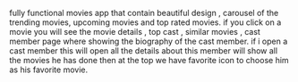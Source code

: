 fully functional movies app that contain beautiful design , carousel of the trending movies, upcoming movies and top rated movies. if you click on a movie you will see the movie details , top cast , similar movies , cast member page where showing the biography of the cast member. if i open a cast member this will open all the details about this member  will show all the movies he has done then at the top we have favorite icon to choose him as his favorite movie.
